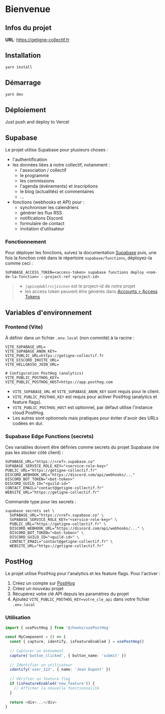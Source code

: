 # Bienvenue

## Infos du projet

**URL**: https://getigne-collectif.fr

## Installation

```bash
yarn install
```

## Démarrage

```bash
yarn dev
```

## Déploiement

Just push and deploy to Vercel

## Supabase

Le projet utilise Supabase pour plusieurs choses :

- l'authentification
- les données liées à notre collectif, notamment :
  - l'association / collectif
  - le programme
  - les commissions
  - l'agenda (événements) et inscriptions
  - le blog (actualités) et commentaires
  - ...
- fonctions (webhooks et API) pour :
  - synchroniser les calendriers
  - générer les flux RSS
  - notifications Discord
  - formulaire de contact
  - invitation d'utilisateur

### Fonctionnement

Pour déployer les fonctions, suivez la documentation [Supabase](https://supabase.com/docs/guides/functions) puis, une fois la fonction créé dans le répertoire `supabase/functions`, déployez-la comme ceci :

```
SUPABASE_ACCESS_TOKEN=<access-token> supabase functions deploy <nom-de-la-fonction> --project-ref <project-id>
```
> - `jqpivqdwblrccjzicnxn` est le project-id de notre projet
> - les access token peuvent être générés dans [Accounts > Access Tokens](https://supabase.com/dashboard/account/tokens)

## Variables d'environnement

### Frontend (Vite)

À définir dans un fichier `.env.local` (non commité) à la racine :

```
VITE_SUPABASE_URL=
VITE_SUPABASE_ANON_KEY=
VITE_PUBLIC_URL=https://getigne-collectif.fr
VITE_DISCORD_INVITE_URL=
VITE_HELLOASSO_JOIN_URL=

# Configuration PostHog (analytics)
VITE_PUBLIC_POSTHOG_KEY=
VITE_PUBLIC_POSTHOG_HOST=https://app.posthog.com
```

- `VITE_SUPABASE_URL` et `VITE_SUPABASE_ANON_KEY` sont requis pour le client.
- `VITE_PUBLIC_POSTHOG_KEY` est requis pour activer PostHog (analytics et feature flags).
- `VITE_PUBLIC_POSTHOG_HOST` est optionnel, par défaut utilise l'instance cloud PostHog.
- Les autres sont optionnels mais pratiques pour éviter d'avoir des URLs codées en dur.

### Supabase Edge Functions (secrets)

Ces variables doivent être définies comme secrets du projet Supabase (ne pas les stocker côté client) :

```
SUPABASE_URL="https://<ref>.supabase.co"
SUPABASE_SERVICE_ROLE_KEY="<service-role-key>"
PUBLIC_URL="https://getigne-collectif.fr"
DISCORD_WEBHOOK_URL="https://discord.com/api/webhooks/..."
DISCORD_BOT_TOKEN="<bot-token>"
DISCORD_GUILD_ID="<guild-id>"
CONTACT_EMAIL="contact@getigne-collectif.fr"
WEBSITE_URL="https://getigne-collectif.fr"
```

Commande type pour les secrets :

```
supabase secrets set \
  SUPABASE_URL="https://<ref>.supabase.co" \
  SUPABASE_SERVICE_ROLE_KEY="<service-role-key>" \
  PUBLIC_URL="https://getigne-collectif.fr" \
  DISCORD_WEBHOOK_URL="https://discord.com/api/webhooks/..." \
  DISCORD_BOT_TOKEN="<bot-token>" \
  DISCORD_GUILD_ID="<guild-id>" \
  CONTACT_EMAIL="contact@getigne-collectif.fr" \
  WEBSITE_URL="https://getigne-collectif.fr"
```

## PostHog

Le projet utilise PostHog pour l'analytics et les feature flags. Pour l'activer :

1. Créez un compte sur [PostHog](https://app.posthog.com)
2. Créez un nouveau projet
3. Récupérez votre clé API depuis les paramètres du projet
4. Ajoutez `VITE_PUBLIC_POSTHOG_KEY=votre_cle_api` dans votre fichier `.env.local`

### Utilisation

```typescript
import { usePostHog } from '@/hooks/usePostHog'

const MyComponent = () => {
  const { capture, identify, isFeatureEnabled } = usePostHog()
  
  // Capturer un événement
  capture('button_clicked', { button_name: 'submit' })
  
  // Identifier un utilisateur
  identify('user_123', { name: 'Jean Dupont' })
  
  // Vérifier un feature flag
  if (isFeatureEnabled('new_feature')) {
    // Afficher la nouvelle fonctionnalité
  }
  
  return <div>...</div>
}
```

